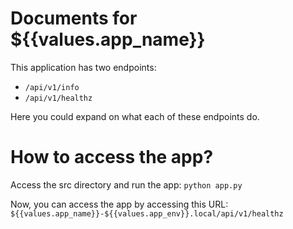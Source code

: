 # Documents for ${{values.app_name}}

This application has two endpoints:
- `/api/v1/info`
- `/api/v1/healthz`

Here you could expand on what each of these endpoints do.

# How to access the app?

Access the src directory and run the app:
`python app.py`

Now, you can access the app by accessing this URL: `${{values.app_name}}-${{values.app_env}}.local/api/v1/healthz`